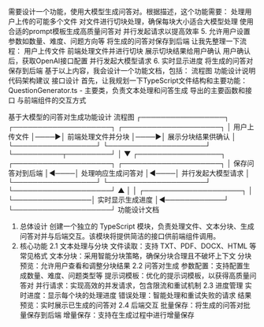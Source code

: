 需要设计一个功能，使用大模型生成问答对。根据描述，这个功能需要：
处理用户上传的可能多个文件
对文件进行切块处理，确保每块大小适合大模型处理
使用合适的prompt模板生成高质量问答对
并行发起请求以提高效率
5. 允许用户设置参数如数量、难度、问题方向等
将生成的问答对保存到后端
让我先整理一下流程：
用户上传文件
前端处理文件并进行切块
展示切块结果给用户确认
用户确认后，获取OpenAI接口配置
并行发起大模型请求
6. 实时显示进度
将生成的问答对保存到后端
基于以上内容，我会设计一个功能文档，包括：
流程图
功能设计说明
代码架构建议
接口设计
首先，让我规划一下TypeScript文件结构和主要功能：
QuestionGenerator.ts - 主要类，负责文本处理和问答生成
导出的主要函数和接口
与前端组件的交互方式

基于大模型的问答对生成功能设计
流程图
┌─────────────────┐     ┌────────────────────┐     ┌────────────────────┐
│  用户上传文件    │────▶│  前端处理文件并分块  │────▶│ 展示分块结果供确认  │
└─────────────────┘     └────────────────────┘     └──────────┬─────────┘
                                                             │
                                                             ▼
┌─────────────────┐     ┌────────────────────┐     ┌────────────────────┐
│ 保存问答对到后端  │◀────│  处理响应生成问答对  │◀────│ 并行发起大模型请求  │
└─────────────────┘     └────────────────────┘     └────────────────────┘
        ▲                                                    │
        │                ┌────────────────────┐             │
        └────────────────│   实时显示生成进度   │◀────────────┘
                         └────────────────────┘
功能设计文档
1. 总体设计
创建一个独立的 TypeScript 模块，负责处理文件、文本分块、生成问答对并与后端交互。该模块将提供简洁的接口供前端组件调用。
2. 核心功能
2.1 文本处理与分块
文件读取：支持 TXT、PDF、DOCX、HTML 等常见格式
文本分块：采用智能分块策略，确保分块合理且不破坏上下文
分块预览：允许用户查看和调整分块结果
2.2 问答对生成
参数配置：支持配置生成数量、难度、问题类型等
提示词模板：优化的提示词模板，以获得高质量问答对
并行请求：实现高效的并发请求，包含限流和重试机制
2.3 进度管理
实时进度：显示每个块的处理进度
错误处理：智能处理和重试失败的请求
结果预览：实时展示已生成的问答对
2.4 后端交互
批量保存：将生成的问答对批量保存到后端
增量保存：支持在生成过程中进行增量保存
